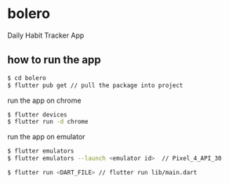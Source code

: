 # bolero

Daily Habit Tracker App

## how to run the app
```sh
$ cd bolero
$ flutter pub get // pull the package into project
```

run the app on chrome
```sh
$ flutter devices
$ flutter run -d chrome
```

run the app on emulator
```sh
$ flutter emulators
$ flutter emulators --launch <emulator id>  // Pixel_4_API_30

$ flutter run <DART_FILE> // flutter run lib/main.dart
```
